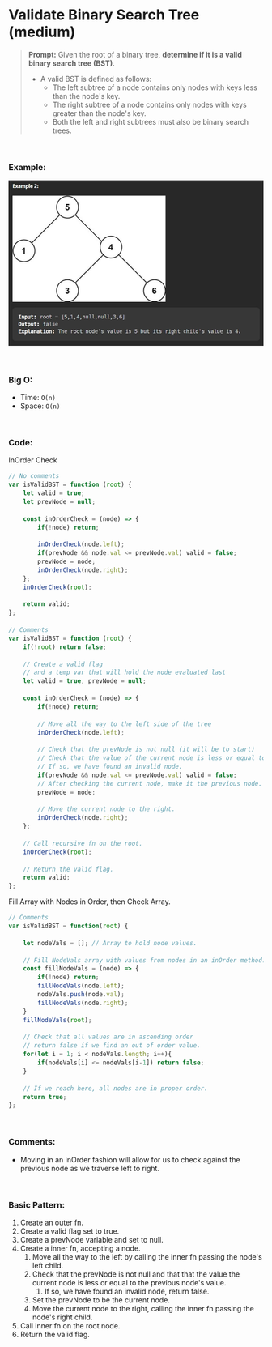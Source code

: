 # Validate Binary Search Tree (medium)

> **Prompt:** Given the root of a binary tree, **determine if it is a valid binary search tree (BST)**.
> - A valid BST is defined as follows:
>   - The left subtree of a node contains only nodes with keys less than the node's key.
>   - The right subtree of a node contains only nodes with keys greater than the node's key.
>   - Both the left and right subtrees must also be binary search trees.

<br>

### **Example:**

![validate](../Resources/dfs-validate.JPG)

<br>

### **Big O:**
  - Time: `O(n)`
  - Space: `O(n)`

<br>

### **Code:**

InOrder Check
```js
// No comments
var isValidBST = function (root) {
    let valid = true;
    let prevNode = null;

    const inOrderCheck = (node) => {
        if(!node) return;

        inOrderCheck(node.left);
        if(prevNode && node.val <= prevNode.val) valid = false;
        prevNode = node;
        inOrderCheck(node.right);
    };
    inOrderCheck(root);

    return valid;
};

// Comments
var isValidBST = function (root) {
    if(!root) return false;

    // Create a valid flag 
    // and a temp var that will hold the node evaluated last
    let valid = true, prevNode = null;

    const inOrderCheck = (node) => {
        if(!node) return;

        // Move all the way to the left side of the tree
        inOrderCheck(node.left);

        // Check that the prevNode is not null (it will be to start)
        // Check that the value of the current node is less or equal to the previous node.
        // If so, we have found an invalid node.
        if(prevNode && node.val <= prevNode.val) valid = false;
        // After checking the current node, make it the previous node.
        prevNode = node;

        // Move the current node to the right.
        inOrderCheck(node.right);
    };

    // Call recursive fn on the root.
    inOrderCheck(root);

    // Return the valid flag.
    return valid;
};
```

Fill Array with Nodes in Order, then Check Array.
```js
// Comments
var isValidBST = function(root) {

    let nodeVals = []; // Array to hold node values.
    
    // Fill NodeVals array with values from nodes in an inOrder method.
    const fillNodeVals = (node) => {
        if(!node) return;
        fillNodeVals(node.left);
        nodeVals.push(node.val);
        fillNodeVals(node.right);
    }
    fillNodeVals(root);

    // Check that all values are in ascending order
    // return false if we find an out of order value.
    for(let i = 1; i < nodeVals.length; i++){
        if(nodeVals[i] <= nodeVals[i-1]) return false;
    }

    // If we reach here, all nodes are in proper order.
    return true;
};
```

<br>

### **Comments:**
  - Moving in an inOrder fashion will allow for us to check against the previous node as we traverse left to right.

<br>

### **Basic Pattern:**
  1. Create an outer fn.
  2. Create a valid flag set to true.
  3. Create a prevNode variable and set to null.
  4. Create a inner fn, accepting a node.
     1. Move all the way to the left by calling the inner fn passing the node's left child.
     2. Check that the prevNode is not null and that that the value the current node is less or equal to the previous node's value.
        1. If so, we have found an invalid node, return false.
     3. Set the prevNode to be the current node.
     4. Move the current node to the right, calling the inner fn passing the node's right child.
  5. Call inner fn on the root node.
  6. Return the valid flag.